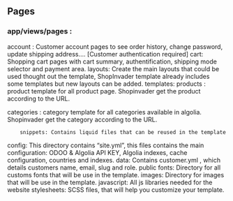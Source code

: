 ## Pages

### app/views/pages :
account : Customer account pages to see order history, change password, update shipping address…. [Customer authentication required]
cart: Shopping cart pages with cart summary, authentification, shipping mode selector and payment area.
layouts: Create the main layouts that could be used thought out the template, ShopInvader template already includes some templates but new layouts can be added.
templates:
products : product template for all product page.   Shopinvader get the product according to the URL.

categories : category template for all categories available in algolia. Shopinvader get the category according to the URL.

        snippets: Contains liquid files that can be reused in the template
config: This directory contains “site.yml”, this files contains the main configuration: ODOO & Algolia API KEY, Algolia indexes, cache configuration, countries and indexes.
data: Contains customer.yml , which details customers name, email, slug and role.
public
fonts: Directory for all customs fonts that will be use in the template.
images: Directory for images that will be use in the template.
javascript: All js libraries needed for the website
stylesheets: SCSS files, that will help you customize your template.     
